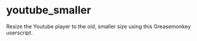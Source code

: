 youtube_smaller
===============

Resize the Youtube player to the old, smaller size using this Greasemonkey userscript.
